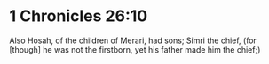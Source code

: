# 1 Chronicles 26:10

Also Hosah, of the children of Merari, had sons; Simri the chief, (for [though] he was not the firstborn, yet his father made him the chief;)
